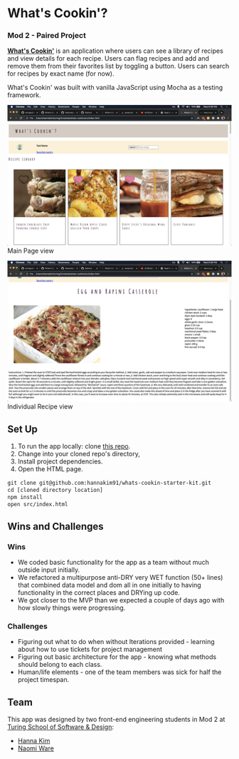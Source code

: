 # What's Cookin'?
### Mod 2 - Paired Project

[**What's Cookin'**](https://hannakim91.github.io/whats-cookin/src/index.html) is an application where users can see a library of recipes and view details for each recipe. Users can flag recipes and add and remove them from their favorites list by toggling a button. Users can search for recipes by exact name (for now).

What's Cookin' was built with vanilla JavaScript using Mocha as a testing framework.

![Main Page View](/images/SS-favorited.png)
Main Page view

![Individual Recipe View](/images/SS-individual.png)
Individual Recipe view

## Set Up

1. To run the app locally: clone [this repo](git@github.com:hannakim91/whats-cookin.git).
2. Change into your cloned repo's directory,
3. Install project dependencies.
4. Open the HTML page.

```
git clone git@github.com:hannakim91/whats-cookin-starter-kit.git
cd [cloned directory location]
npm install
open src/index.html
```

## Wins and Challenges

### Wins
* We coded basic functionality for the app as a team without much outside input initially.
* We refactored a multipurpose anti-DRY very WET function (50+ lines) that combined data model and dom all in one initially to having functionality in the correct places and DRYing up code.
* We got closer to the MVP than we expected a couple of days ago with how slowly things were progressing.

### Challenges
* Figuring out what to do when without Iterations provided - learning about how to use tickets for project management
* Figuring out basic architecture for the app - knowing what methods should belong to each class.
* Human/life elements - one of the team members was sick for half the project timespan.

## Team

This app was designed by two front-end engineering students in Mod 2 at [Turing School of Software & Design](https://turing.io):

* [Hanna Kim](https://github.com/hannakim91)
* [Naomi Ware](https://github.com/nware1066)
